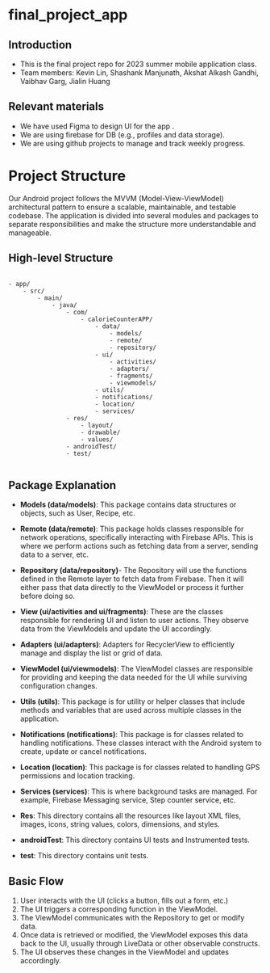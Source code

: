# final_project_app

## Introduction
- This is the final project repo for 2023 summer mobile application class.
- Team members: Kevin Lin, Shashank Manjunath, Akshat Alkash Gandhi, Vaibhav Garg, Jialin Huang

## Relevant materials 
- We have used Figma to design UI for the app <NEED TO ADD LINK>.
- We are using firebase for DB (e.g., profiles and data storage).
- We are using github projects to manage and track weekly progress.


# Project Structure

Our Android project follows the MVVM (Model-View-ViewModel) architectural pattern to ensure a scalable, maintainable, and testable codebase. The application is divided into several modules and packages to separate responsibilities and make the structure more understandable and manageable.

## High-level Structure

```

- app/ 
	- src/
		- main/
			- java/
				- com/
					- calorieCounterAPP/
						- data/
							- models/
							- remote/
							- repository/
						- ui/
							- activities/
							- adapters/
							- fragments/
							- viewmodels/ 
						- utils/
						- notifications/ 
						- location/ 
						- services/ 
				- res/
					- layout/
					- drawable/
					- values/ 
				- androidTest/ 
				- test/


```

## Package Explanation

- **Models (data/models)**: This package contains data structures or objects, such as User, Recipe, etc.

- **Remote (data/remote)**: This package holds classes responsible for network operations, specifically interacting with Firebase APIs. This is where we perform actions such as fetching data from a server, sending data to a server, etc.

- **Repository (data/repository)**- The Repository will use the functions defined in the Remote layer to fetch data from Firebase. Then it will either pass that data directly to the ViewModel or process it further before doing so.

- **View (ui/activities and ui/fragments)**: These are the classes responsible for rendering UI and listen to user actions. They observe data from the ViewModels and update the UI accordingly.

- **Adapters (ui/adapters)**: Adapters for RecyclerView to efficiently manage and display the list or grid of data.

- **ViewModel (ui/viewmodels)**: The ViewModel classes are responsible for providing and keeping the data needed for the UI while surviving configuration changes.

- **Utils (utils)**: This package is for utility or helper classes that include methods and variables that are used across multiple classes in the application.

- **Notifications (notifications)**: This package is for classes related to handling notifications. These classes interact with the Android system to create, update or cancel notifications.

- **Location (location)**: This package is for classes related to handling GPS permissions and location tracking.

- **Services (services)**: This is where background tasks are managed. For example, Firebase Messaging service, Step counter service, etc.

- **Res**: This directory contains all the resources like layout XML files, images, icons, string values, colors, dimensions, and styles.

- **androidTest**: This directory contains UI tests and Instrumented tests.

- **test**: This directory contains unit tests.


## Basic Flow

1. User interacts with the UI (clicks a button, fills out a form, etc.)
2. The UI triggers a corresponding function in the ViewModel.
3. The ViewModel communicates with the Repository to get or modify data.
4. Once data is retrieved or modified, the ViewModel exposes this data back to the UI, usually through LiveData or other observable constructs.
5. The UI observes these changes in the ViewModel and updates accordingly.